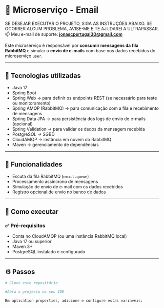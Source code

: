 # 📧 Microserviço - Email

SE DESEJAR EXECUTAR O PROJETO, SIGA AS INSTRUÇÕES ABAIXO. SE OCORRER ALGUM PROBLEMA, AVISE-ME E TE AJUDAREI A ULTRAPASSAR.  
📫 Meu e-mail de suporte: **jonascportugal30@gmail.com**

Este microserviço é responsável por **consumir mensagens da fila RabbitMQ** e simular o **envio de e-mails** com base nos dados recebidos do microserviço `user`.

---

## 🚀 Tecnologias utilizadas

- Java 17  
- Spring Boot  
- Spring Web → para definir os endpoints REST (se necessário para teste ou monitoramento)  
- Spring AMQP (RabbitMQ) → para comunicação com a fila e recebimento de mensagens  
- Spring Data JPA → para persistência dos logs de envio de e-mails (opcional)  
- Spring Validation → para validar os dados da mensagem recebida  
- PostgreSQL → SGBD  
- CloudAMQP → instância em nuvem do RabbitMQ  
- Maven → gerenciamento de dependências

---

## 🧩 Funcionalidades

- Escuta da fila RabbitMQ (`email.queue`)
- Processamento assíncrono de mensagens
- Simulação de envio de e-mail com os dados recebidos
- Registro opcional de envio no banco de dados

---

## 🧪 Como executar

### ✅ Pré-requisitos

- Conta no CloudAMQP (ou uma instância RabbitMQ local)
- Java 17 ou superior
- Maven 3+
- PostgreSQL instalado e configurado

---

## ⚙️ Passos

```bash
# Clone este repositório

#Abra o projecto no seu IDE

Em aplication properties, adicione e configure estas variaveis:



